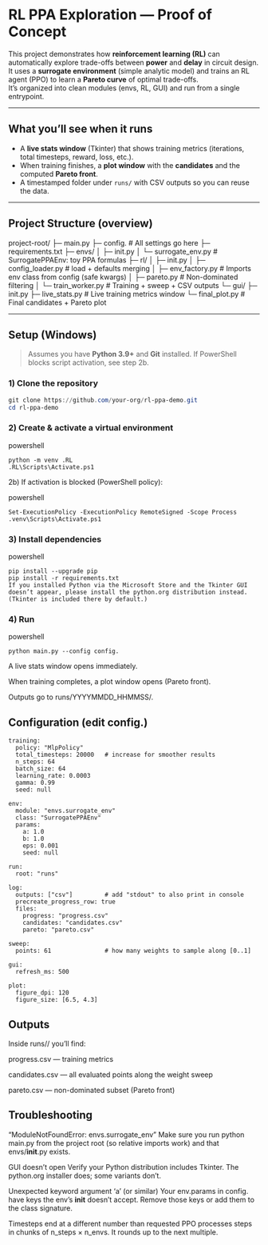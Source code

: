 # RL PPA Exploration — Proof of Concept

This project demonstrates how **reinforcement learning (RL)** can automatically explore trade-offs between **power** and **delay** in circuit design. It uses a **surrogate environment** (simple analytic model) and trains an RL agent (PPO) to learn a **Pareto curve** of optimal trade-offs.  
It’s organized into clean modules (envs, RL, GUI) and run from a single entrypoint.

---

## What you’ll see when it runs

- A **live stats window** (Tkinter) that shows training metrics (iterations, total timesteps, reward, loss, etc.).
- When training finishes, a **plot window** with the **candidates** and the computed **Pareto front**.
- A timestamped folder under `runs/` with CSV outputs so you can reuse the data.

---

## Project Structure (overview)

project-root/
├─ main.py
├─ config. # All settings go here
├─ requirements.txt
├─ envs/
│ ├─ init.py
│ └─ surrogate_env.py # SurrogatePPAEnv: toy PPA formulas
├─ rl/
│ ├─ init.py
│ ├─ config_loader.py #  load + defaults merging
│ ├─ env_factory.py # Imports env class from config (safe kwargs)
│ ├─ pareto.py # Non-dominated filtering
│ └─ train_worker.py # Training + sweep + CSV outputs
└─ gui/
├─ init.py
├─ live_stats.py # Live training metrics window
└─ final_plot.py # Final candidates + Pareto plot


---

## Setup (Windows)

> Assumes you have **Python 3.9+** and **Git** installed. If PowerShell blocks script activation, see step 2b.

### 1) Clone the repository
```powershell
git clone https://github.com/your-org/rl-ppa-demo.git
cd rl-ppa-demo
```
### 2) Create & activate a virtual environment
powershell
```
python -m venv .RL
.RL\Scripts\Activate.ps1
```
2b) If activation is blocked (PowerShell policy):

powershell
```
Set-ExecutionPolicy -ExecutionPolicy RemoteSigned -Scope Process
.venv\Scripts\Activate.ps1
```
### 3) Install dependencies
powershell
```
pip install --upgrade pip
pip install -r requirements.txt
If you installed Python via the Microsoft Store and the Tkinter GUI doesn’t appear, please install the python.org distribution instead. (Tkinter is included there by default.)
```
### 4) Run
powershell
```
python main.py --config config.
```
A live stats window opens immediately.

When training completes, a plot window opens (Pareto front).

Outputs go to runs/YYYYMMDD_HHMMSS/.

## Configuration (edit config.)

```
training:
  policy: "MlpPolicy"
  total_timesteps: 20000   # increase for smoother results
  n_steps: 64
  batch_size: 64
  learning_rate: 0.0003
  gamma: 0.99
  seed: null

env:
  module: "envs.surrogate_env"
  class: "SurrogatePPAEnv"
  params:
    a: 1.0
    b: 1.0
    eps: 0.001
    seed: null

run:
  root: "runs"

log:
  outputs: ["csv"]         # add "stdout" to also print in console
  precreate_progress_row: true
  files:
    progress: "progress.csv"
    candidates: "candidates.csv"
    pareto: "pareto.csv"

sweep:
  points: 61               # how many weights to sample along [0..1]

gui:
  refresh_ms: 500

plot:
  figure_dpi: 120
  figure_size: [6.5, 4.3]
```
## Outputs
Inside runs/<timestamp>/ you’ll find:

progress.csv — training metrics

candidates.csv — all evaluated points along the weight sweep

pareto.csv — non-dominated subset (Pareto front)

## Troubleshooting
“ModuleNotFoundError: envs.surrogate_env”
Make sure you run python main.py from the project root (so relative imports work) and that envs/__init__.py exists.

GUI doesn’t open
Verify your Python distribution includes Tkinter. The python.org installer does; some variants don’t.

Unexpected keyword argument ‘a’ (or similar)
Your env.params in config. have keys the env’s __init__ doesn’t accept.
Remove those keys or add them to the class signature.

Timesteps end at a different number than requested
PPO processes steps in chunks of n_steps × n_envs. It rounds up to the next multiple.

